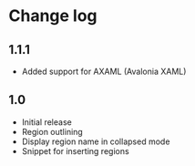 # Change log

## 1.1.1

- Added support for AXAML (Avalonia XAML)

## 1.0

- Initial release
- Region outlining
- Display region name in collapsed mode
- Snippet for inserting regions